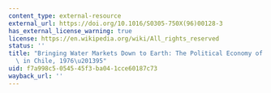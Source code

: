 ```yaml
---
content_type: external-resource
external_url: https://doi.org/10.1016/S0305-750X(96)00128-3
has_external_license_warning: true
license: https://en.wikipedia.org/wiki/All_rights_reserved
status: ''
title: "Bringing Water Markets Down to Earth: The Political Economy of Water Rights\
  \ in Chile, 1976\u201395"
uid: f7a998c5-0545-45f3-ba04-1cce60187c73
wayback_url: ''
---
```


